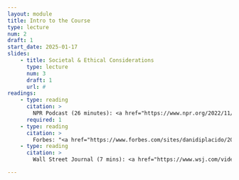 ```yaml
---
layout: module
title: Intro to the Course
type: lecture
num: 2
draft: 1
start_date: 2025-01-17
slides:
    - title: Societal & Ethical Considerations
      type: lecture
      num: 3
      draft: 1
      url: #
readings: 
    - type: reading
      citation: >
        NPR Podcast (26 minutes): <a href="https://www.npr.org/2022/11/18/1137657496/third-party-cookie-data-tracking-internet-user-privacy" target="_blank">The history and future of the cookie</a>
      required: 1
    - type: reading
      citation: > 
        Forbes: "<a href="https://www.forbes.com/sites/danidiplacido/2024/01/16/the-dead-internet-theory-explained/" target="_blank">Dead Internet Theory</a>"
    - type: reading
      citation: >
        Wall Street Journal (7 mins): <a href="https://www.wsj.com/video/how-advertisers-use-internet-cookies-to-track-you/92E525EB-9E4A-4399-817D-8C4E6EF68F93.html" target="_blank">Third-party cookies, explained</a>

---
```

